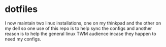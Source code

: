 # dotfiles

I now maintain two linux installations, one on my thinkpad and the other on my dell so one use of this repo is to help sync the configs and another reason is to help the general linux TWM audience incase they happen to need my configs.

